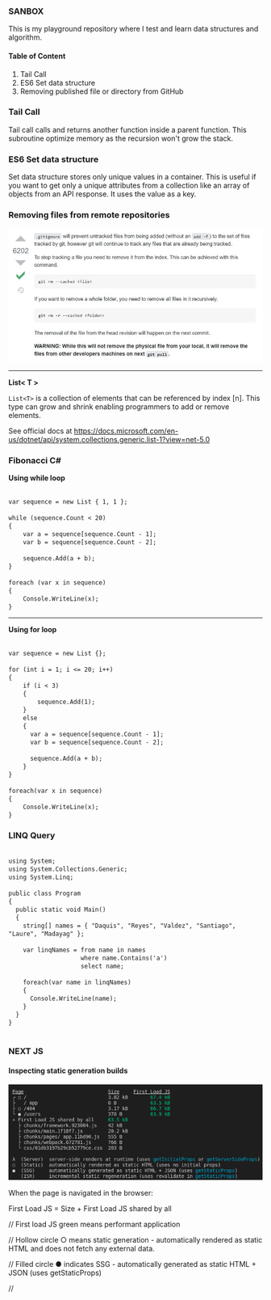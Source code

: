 ### SANBOX

This is my playground repository where I test and learn data structures and algorithm.

#### Table of Content

1. Tail Call
2. ES6 Set data structure
3. Removing published file or directory from GitHub


### Tail Call

Tail call calls and returns another function inside a parent function. This subroutine optimize memory as the recursion won't grow the stack.

### ES6 Set data structure

Set data structure stores only unique values in a container. This is useful if you want to get only a unique attributes from a collection like an array of objects from an API response. It uses the value as a key. 

### Removing files from remote repositories

![rm cached](rmcached.jpg)

---

**List< T >**
  
``List<T>`` is a collection of elements that can be referenced by index [n]. This type can grow and shrink enabling programmers to add or remove elements.
  
  See official docs at https://docs.microsoft.com/en-us/dotnet/api/system.collections.generic.list-1?view=net-5.0
  

### Fibonacci C#

**Using while loop**


<pre><code>
var sequence = new List<int> { 1, 1 };

while (sequence.Count < 20)
{
    var a = sequence[sequence.Count - 1];
    var b = sequence[sequence.Count - 2];

    sequence.Add(a + b);
}

foreach (var x in sequence)
{
    Console.WriteLine(x);
}
</code></pre>

---

                           
**Using for loop**         
             
<pre><code>             
var sequence = new List<int> {};

for (int i = 1; i <= 20; i++)
{
    if (i < 3)
    {
        sequence.Add(1);
    }
    else
    {
      var a = sequence[sequence.Count - 1];
      var b = sequence[sequence.Count - 2];

      sequence.Add(a + b);
    }
}

foreach(var x in sequence)
{
    Console.WriteLine(x);
}
</code></pre>

### LINQ Query
<pre><code>
using System;
using System.Collections.Generic;
using System.Linq;

public class Program
{
  public static void Main()
  {
    string[] names = { "Daquis", "Reyes", "Valdez", "Santiago", "Laure", "Madayag" };

    var linqNames = from name in names
                    where name.Contains('a')
                    select name;
    
    foreach(var name in linqNames)
    {
      Console.WriteLine(name);
    }
  }
}

</code></pre>

### NEXT JS

#### Inspecting static generation builds

![terminal information](terminal_output.png)

When the page is navigated in the browser:

First Load JS = Size + First Load JS shared by all

// First load JS green means performant application

// Hollow circle ○ means static generation - automatically rendered as static HTML and does not fetch any external data.

// Filled circle ● indicates SSG -  automatically generated as static HTML + JSON (uses getStaticProps)

// 

